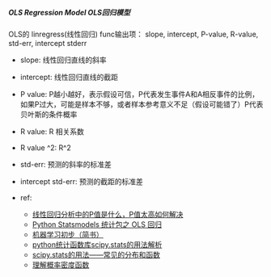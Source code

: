 ##### OLS Regression Model OLS回归模型
OLS的 linregress(线性回归) func输出项： slope, intercept, P-value, R-value, std-err, intercept stderr

- slope: 线性回归直线的斜率
- intercept: 线性回归直线的截距
- P value: P越小越好，表示假设可信，P代表发生事件A和A相反事件的比例，如果P过大，可能是样本不够，或者样本参考意义不足（假设可能错了）P代表贝叶斯的条件概率
- R value: R 相关系数
- R value ^2: R^2
- std-err: 预测的斜率的标准差
- intercept std-err: 预测的截距的标准差



- ref:
  + [线性回归分析中的P值是什么，P值太高如何解决](https://www.zhihu.com/question/391345581)
  + [Python Statsmodels 统计包之 OLS 回归](https://zhuanlan.zhihu.com/p/22692029)
  + [机器学习初步（简书）](https://www.jianshu.com/p/b53d654bf264)
  + [python统计函数库scipy.stats的用法解析](https://www.jb51.net/article/181315.htm)
  + [scipy.stats的用法——常见的分布和函数](https://www.cxyzjd.com/article/baby_superman/83749803) 
  + [理解概率密度函数](https://zhuanlan.zhihu.com/p/48140593)
  